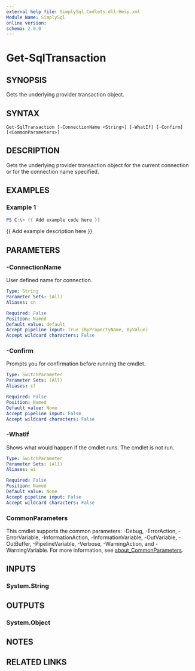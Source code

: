 ```yaml
---
external help file: SimplySql.Cmdlets.dll-Help.xml
Module Name: SimplySql
online version:
schema: 2.0.0
---
```


# Get-SqlTransaction

## SYNOPSIS
Gets the underlying provider transaction object.

## SYNTAX

```
Get-SqlTransaction [-ConnectionName <String>] [-WhatIf] [-Confirm] [<CommonParameters>]
```

## DESCRIPTION
Gets the underlying provider transaction object for the current connection or for the connection name specified.

## EXAMPLES

### Example 1
```powershell
PS C:\> {{ Add example code here }}
```

{{ Add example description here }}

## PARAMETERS

### -ConnectionName
User defined name for connection.

```yaml
Type: String
Parameter Sets: (All)
Aliases: cn

Required: False
Position: Named
Default value: default
Accept pipeline input: True (ByPropertyName, ByValue)
Accept wildcard characters: False
```

### -Confirm
Prompts you for confirmation before running the cmdlet.

```yaml
Type: SwitchParameter
Parameter Sets: (All)
Aliases: cf

Required: False
Position: Named
Default value: None
Accept pipeline input: False
Accept wildcard characters: False
```

### -WhatIf
Shows what would happen if the cmdlet runs.
The cmdlet is not run.

```yaml
Type: SwitchParameter
Parameter Sets: (All)
Aliases: wi

Required: False
Position: Named
Default value: None
Accept pipeline input: False
Accept wildcard characters: False
```

### CommonParameters
This cmdlet supports the common parameters: -Debug, -ErrorAction, -ErrorVariable, -InformationAction, -InformationVariable, -OutVariable, -OutBuffer, -PipelineVariable, -Verbose, -WarningAction, and -WarningVariable. For more information, see [about_CommonParameters](http://go.microsoft.com/fwlink/?LinkID=113216).

## INPUTS

### System.String

## OUTPUTS

### System.Object
## NOTES

## RELATED LINKS
